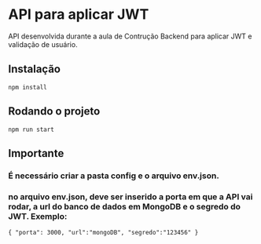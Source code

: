 # API para aplicar JWT  
API desenvolvida durante a aula de Contrução Backend para aplicar JWT e validação de usuário.

## Instalação
`npm install`

## Rodando o projeto
`npm run start`

## Importante
### É necessário criar a pasta config e o arquivo env.json.
### no arquivo env.json, deve ser inserido a porta em que a API vai rodar, a url do banco de dados em MongoDB e o segredo do JWT. Exemplo:
`
{
  "porta": 3000,
  "url":"mongoDB",
   "segredo":"123456"
}
`
